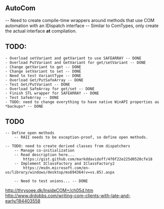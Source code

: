 ## AutoCom

-- Need to create compile-time wrappers around methods that use COM automation with an IDispatch interface
    -- Similar to ComTypes, only create the actual interface **at** compilation.

## TODO: 
    - Overload setVariant and getVariant to use SAFEARRAY -- DONE
    - Overload PutVariant and GetVariant for get/setVariant -- DONE
    - Change getVariant to get -- DONE
    - Change setVariant to set -- DONE
    - Need to test VariantType -- DONE
    - Overload Get/PutSafeArray -- DONE
    - Test Get/PutVariant -- DONE
    - Overload SafeArray for get/set -- DONE
    - Finish STL wrapper for SAFEARRAY -- DONE
    - Test SafeArray -- DONE
    - TODO: need to change everything to have native WinAPI properties as *backups* -- DONE


## TODO
    -- Define open methods
        -- RAII needs to be exception-proof, so define open methods.

    -- TODO: need to create derived classes from dispatchers
        -- Manage co-initialization
        -- Read description here... 
            https://gist.github.com/markddavidoff/4f0f22e225d0520cfe18
        -- Implement IClassFactory and IClassFactory2 
            https://msdn.microsoft.com/en-us/library/windows/desktop/ms694364(v=vs.85).aspx

        -- Need to test unions... -- DONE

http://thrysoee.dk/InsideCOM+/ch05d.htm
http://www.drdobbs.com/writing-com-clients-with-late-and-early/184403558
